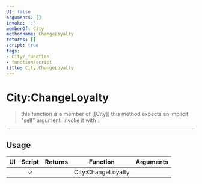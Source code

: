 ```yaml
---
UI: false
arguments: []
invoke: ':'
memberOf: City
methodname: ChangeLoyalty
returns: []
script: true
tags:
- City/_function
- function/script
title: City.ChangeLoyalty
---
```

# City:ChangeLoyalty
> this function is a member of [[City]]
> this method expects an implicit "self" argument. invoke it with `:`
-----
## Usage
|  UI | Script | Returns | Function | Arguments |
|:---:|:------:|-------:|:--------:|:---------|
| |✓||City:ChangeLoyalty||
